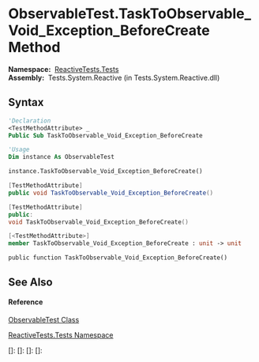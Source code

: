# ObservableTest.TaskToObservable\_Void\_Exception\_BeforeCreate Method

**Namespace:**  [ReactiveTests.Tests](ReactiveTests.Tests\ReactiveTests.Tests.md)  
**Assembly:**  Tests.System.Reactive (in Tests.System.Reactive.dll)

## Syntax

```vb
'Declaration
<TestMethodAttribute> _
Public Sub TaskToObservable_Void_Exception_BeforeCreate
```

```vb
'Usage
Dim instance As ObservableTest

instance.TaskToObservable_Void_Exception_BeforeCreate()
```

```csharp
[TestMethodAttribute]
public void TaskToObservable_Void_Exception_BeforeCreate()
```

```c++
[TestMethodAttribute]
public:
void TaskToObservable_Void_Exception_BeforeCreate()
```

```fsharp
[<TestMethodAttribute>]
member TaskToObservable_Void_Exception_BeforeCreate : unit -> unit 
```

```jscript
public function TaskToObservable_Void_Exception_BeforeCreate()
```

## See Also

#### Reference

[ObservableTest Class](ObservableTest\ObservableTest.md)

[ReactiveTests.Tests Namespace](ReactiveTests.Tests\ReactiveTests.Tests.md)

[]: 
[]: 
[]: 
[]: 
